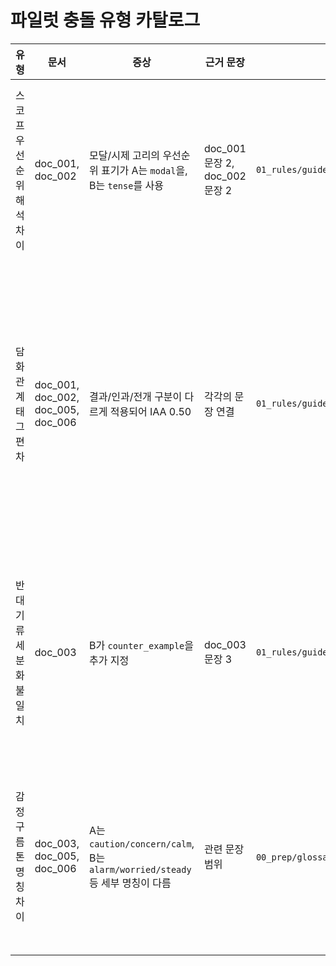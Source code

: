 # 파일럿 충돌 유형 카탈로그

| 유형 | 문서 | 증상 | 근거 문장 | 참조 규칙 | 조치 계획 |
| --- | --- | --- | --- | --- | --- |
| 스코프 우선순위 해석 차이 | doc_001, doc_002 | 모달/시제 고리의 우선순위 표기가 A는 `modal`을, B는 `tense`를 사용 | doc_001 문장 2, doc_002 문장 2 | `01_rules/guidelines/scope_priority.md` | Stage 3에서 모달 의도 vs 시제 서술 기준을 예시와 함께 명문화 |
| 담화 관계 태그 편차 | doc_001, doc_002, doc_005, doc_006 | 결과/인과/전개 구분이 다르게 적용되어 IAA 0.50 | 각각의 문장 연결 | `01_rules/guidelines/discourse_inventory.md` | Stage 3에서 담화 정의에 근거 문장 템플릿을 추가하고, 질문-응답 패턴에 대한 기본 태그를 확정 |
| 반대 기류 세분화 불일치 | doc_003 | B가 `counter_example`을 추가 지정 | doc_003 문장 3 | `01_rules/guidelines/counter_current_preservation.md` | Stage 3에서 반대 기류 유형 체크리스트를 보완하고 예시 데이터 제공 |
| 감정 구름 톤 명칭 차이 | doc_003, doc_005, doc_006 | A는 `caution/concern/calm`, B는 `alarm/worried/steady` 등 세부 명칭이 다름 | 관련 문장 범위 | `00_prep/glossary/glossary.md` 구름 정의 | Stage 3에서 감정 구름 톤 어휘 목록을 짧은 폐쇄형 리스트로 제한 |
